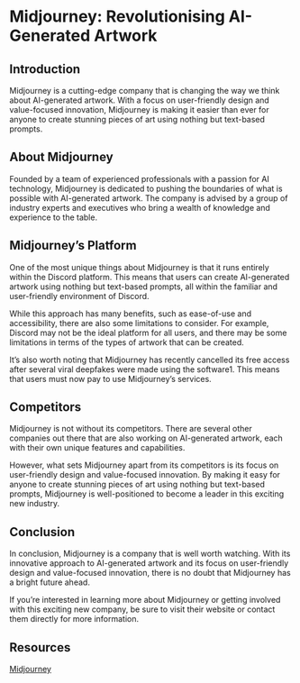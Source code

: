 # Midjourney: Revolutionising AI-Generated Artwork

## Introduction
Midjourney is a cutting-edge company that is changing the way we think about AI-generated artwork. With a focus on user-friendly design and value-focused innovation, Midjourney is making it easier than ever for anyone to create stunning pieces of art using nothing but text-based prompts.

## About Midjourney
Founded by a team of experienced professionals with a passion for AI technology, Midjourney is dedicated to pushing the boundaries of what is possible with AI-generated artwork. The company is advised by a group of industry experts and executives who bring a wealth of knowledge and experience to the table.

## Midjourney’s Platform
One of the most unique things about Midjourney is that it runs entirely within the Discord platform. This means that users can create AI-generated artwork using nothing but text-based prompts, all within the familiar and user-friendly environment of Discord.

While this approach has many benefits, such as ease-of-use and accessibility, there are also some limitations to consider. For example, Discord may not be the ideal platform for all users, and there may be some limitations in terms of the types of artwork that can be created.

It’s also worth noting that Midjourney has recently cancelled its free access after several viral deepfakes were made using the software1. This means that users must now pay to use Midjourney’s services.

## Competitors
Midjourney is not without its competitors. There are several other companies out there that are also working on AI-generated artwork, each with their own unique features and capabilities.

However, what sets Midjourney apart from its competitors is its focus on user-friendly design and value-focused innovation. By making it easy for anyone to create stunning pieces of art using nothing but text-based prompts, Midjourney is well-positioned to become a leader in this exciting new industry.

## Conclusion
In conclusion, Midjourney is a company that is well worth watching. With its innovative approach to AI-generated artwork and its focus on user-friendly design and value-focused innovation, there is no doubt that Midjourney has a bright future ahead.

If you’re interested in learning more about Midjourney or getting involved with this exciting new company, be sure to visit their website or contact them directly for more information.

## Resources
[Midjourney](https://www.midjourney.com/)
